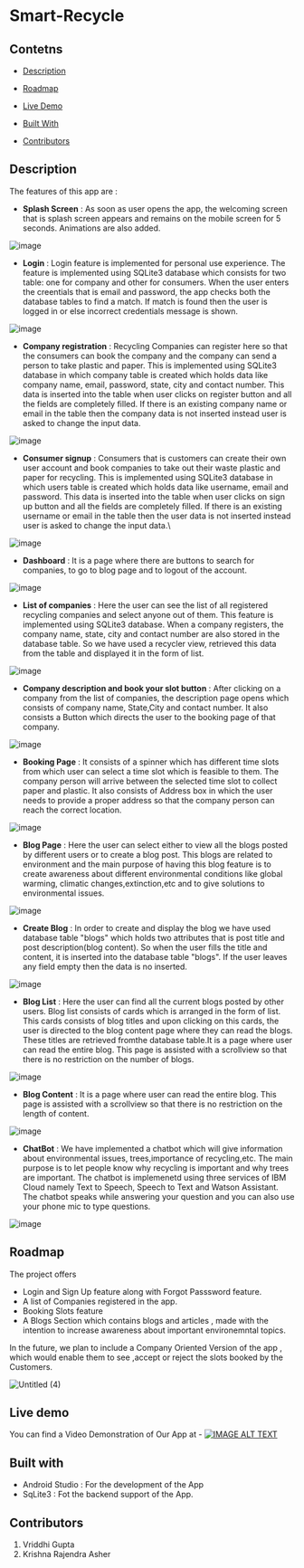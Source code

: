 # Smart-Recycle

## Contetns
- [Description](#description)

- [Roadmap](#roadmap)

- [Live Demo](#live-demo)

- [Built With](#built-with)

- [Contributors](#contributors)

## Description

The features of this app are :

- **Splash Screen** : As soon as user opens the app, the welcoming screen that is splash screen appears and remains on the mobile screen for 5 seconds. Animations are also added.

![image](https://github.com/Vriddhigupta/Smart-Recycle/blob/main/Screenshots/splash_screen.jpeg)

- **Login** : Login feature is implemented for personal use experience. The feature is implemented using SQLite3 database which consists for two table: one for company and other for consumers. When the user enters the creentials that is email and password, the app checks both the database tables to find a match. If match is found then the user is logged in or else incorrect credentials message is shown.

![image](https://github.com/Vriddhigupta/Smart-Recycle/blob/main/Screenshots/login%20page.jpeg)

- **Company registration** : Recycling Companies can register here so that the consumers can book the company and the company can send a person to take plastic and paper. This is implemented using SQLite3 database in which company table is created which holds data like company name, email, password, state, city and contact number. This data is inserted into the table when user clicks on register button and all the fields are completely filled. If there is an existing company name or email in the table then the company data is not inserted instead user is asked to change the input data.

![image](https://github.com/Vriddhigupta/Smart-Recycle/blob/main/Screenshots/register%20company.jpeg)

- **Consumer signup** : Consumers that is customers can create their own user account and book companies to take out their waste plastic and paper for recycling. This is implemented using SQLite3 database in which users table is created which holds data like username, email and password. This data is inserted into the table when user clicks on sign up button and all the fields are completely filled. If there is an existing username or email in the table then the user data is not inserted instead user is asked to change the input data.\

![image](https://github.com/Vriddhigupta/Smart-Recycle/blob/main/Screenshots/consumer_signup.jpeg)

- **Dashboard** : It is a page where there are buttons to search for companies, to go to blog page and to logout of the account.

![image](https://github.com/Vriddhigupta/Smart-Recycle/blob/main/Screenshots/dashboard.jpeg)

- **List of companies** : Here the user can see the list of all registered recycling companies and select anyone out of them. This feature is implemented using SQLite3 database. When a company registers, the company name, state, city and contact number are also stored in the database table. So we have used a recycler view, retrieved this data from the table and displayed it in the form of list. 

![image](https://github.com/Vriddhigupta/Smart-Recycle/blob/main/Screenshots/company_list.jpeg)

- **Company description and book your slot button** : After clicking on a company from the list of companies, the description page opens which consists of company name, State,City and contact number. It also consists a Button which directs the user to the booking page of that company.

![image](https://github.com/Vriddhigupta/Smart-Recycle/blob/main/Screenshots/company_desc.jpeg)

- **Booking Page** : It consists of a spinner which has different time slots from which user can select a time slot which is feasible to them. The company person will arrive between the selected time slot to collect paper and plastic. It also consists of Address box in which the user needs to provide a proper address so that the company person can reach the correct location.

![image](https://github.com/Vriddhigupta/Smart-Recycle/blob/main/Screenshots/book%20your%20slot.jpeg)

- **Blog Page** : Here the user can select either to view all the blogs posted by different users or to create a blog post. This blogs are related to environment and the main purpose of having this blog feature is to create awareness about different environmental conditions like global warming, climatic changes,extinction,etc and to give solutions to environmental issues.

![image](https://github.com/Vriddhigupta/Smart-Recycle/blob/main/Screenshots/Blog%20page.jpeg)

- **Create Blog** : In order to create and display the blog we have used database table "blogs" which holds two attributes that is post title and post description(blog content). So when the user fills the title and content, it is inserted into the database table "blogs". If the user leaves any field empty then the data is no inserted.

![image](https://github.com/Vriddhigupta/Smart-Recycle/blob/main/Screenshots/create_blog.jpeg)

- **Blog List** : Here the user can find all the current blogs posted by other users. Blog list consists of cards which is arranged in the form of list. This cards consists of blog titles and upon clicking on this cards, the user is directed to the blog content page where they can read the blogs. These titles are retrieved fromthe database table.It is a page where user can read the entire blog. This page is assisted with a scrollview so that there is no restriction on the number of blogs.

![image](https://github.com/Vriddhigupta/Smart-Recycle/blob/main/Screenshots/blog%20list.jpeg)

- **Blog Content** : It is a page where user can read the entire blog. This page is assisted with a scrollview so that there is no restriction on the length of content.

![image](https://github.com/Vriddhigupta/Smart-Recycle/blob/main/Screenshots/blog%20content.jpeg)

- **ChatBot** : We have implemented a chatbot which will give information about environmental issues, trees,importance of recycling,etc. The main purpose is to let people know why recycling is important and why trees are important. The chatbot is implemenetd using three services of IBM Cloud namely Text to Speech, Speech to Text and Watson Assistant. The chatbot speaks while answering your question and you can also use your phone mic to type questions.

![image](https://github.com/Vriddhigupta/Smart-Recycle/blob/main/Screenshots/chatbot.jpeg)


## Roadmap

The project offers
- Login and Sign Up feature along with Forgot Passsword feature.
- A list of Companies registered in the app. 
- Booking Slots feature 
- A Blogs Section which contains blogs and articles , made with the intention to increase awareness about important environemntal topics.

In the future, we plan to include a Company Oriented Version of the app , which would enable them to see ,accept or reject the slots booked by the Customers.

![Untitled (4)](https://user-images.githubusercontent.com/54906653/122470791-19f25a00-cfdc-11eb-838e-036989bc01e4.jpg)

## Live demo

You can find a Video Demonstration of Our App at - 
[![IMAGE ALT TEXT](https://github.com/Vriddhigupta/Smart-Recycle/blob/main/Screenshots/splash_screen.jpeg)](http://www.youtube.com/watch?v=6fnXCcBUGYY "Smart Recycle")

## Built with
- Android Studio : For the development of the App
- SqLite3 : Fot the backend support of the App.

## Contributors 
1. Vriddhi Gupta 
2. Krishna Rajendra Asher
